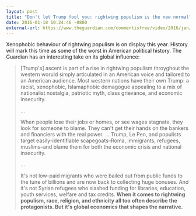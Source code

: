 ```yaml
---
layout: post
title: "Don't let Trump fool you: rightwing populism is the new normal"
date: 2016-01-18 10:24:46 -0800
external-url: https://www.theguardian.com/commentisfree/video/2016/jan/06/dont-let-trump-fool-you-rightwing-populism-is-the-new-normal-video
---
```


Xenophobic behaviour of rightwing populism is on display this year. History
will mark this time as some of the worst in American political history. The
Guardian has an interesting take on its global influence:

> [Trump's] ascent is part of a rise in rightwing populism throyghout the
> western woruld simply articulated in an American voice and tailored to an
> American audience. Most western nations have their own Trump: a racist,
> xenophobic, Islamaphobic demagogue appealing to a mix of nationalist
> nostalgia, patriotic myth, class grievance, and economic insecurity.
>
> ...
>
> When people lose their jobs or homes, or see wages stagnate, they look
> for someone to blame. They can't get their hands on the bankers and
> financiers with the real power. ... Trump, Le Pen, and populists target
> easily-identifiable scapegoats–Roma, immigrants, refugees, muslims–and
> blame them for both the economic crisis and national insecurity.
>
> ...
>
> It's not low-paid migrants who were bailed out from public funds to the
> tune of billions and are now back to collecting huge bonuses. And it's
> not Syrian refugees who slashed funding for libraries, education, youth
> services, welfare and tax credits. **When it comes to rightwing populism,
> race, religion, and ethnicity all too often describe the protagonists.
> But it's global economics that shapes the narrative.**
